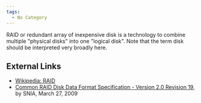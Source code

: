 ```yaml
---
tags:
  - No Category
---
```

RAID or redundant array of inexpensive disk is a technology to combine
multiple "physical disks" into one "logical disk". Note that the term
disk should be interpreted very broadly here.

## External Links

- [Wikipedia: RAID](http://en.wikipedia.org/wiki/RAID)
- [Common RAID Disk Data Format Specification - Version 2.0 Revision
  19](http://www.snia.org/sites/default/files/SNIA_DDF_Technical_Position_v2.0.pdf),
  by SNIA, March 27, 2009